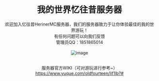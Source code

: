 
<div align="center">

# 我的世界忆往昔服务器
欢迎加入忆往昔HerinerMC服务器，我们的服务器致力于让你体验最佳的我的世界游玩！
<br>有任何问题可以向我们反馈
<br>管理员QQ：1851865014
<br>
<br>
![image](https://i.imgur.com/pM5JUDS.png)


<br>服务器官方WIKI（可对游玩进行参考~）
https://www.yuque.com/oldfourteen/lif1lb?#
</div>
